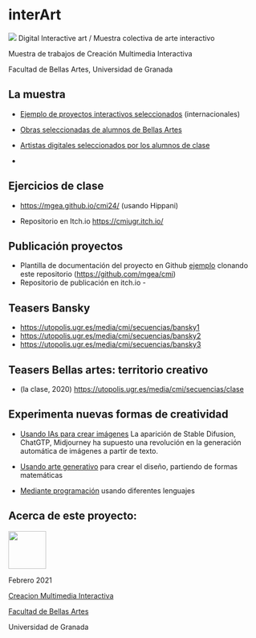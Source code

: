 # interArt

![](./banner_cmi2.png)
Digital Interactive art / Muestra colectiva de arte interactivo 

Muestra de trabajos de Creación Multimedia Interactiva 

Facultad de Bellas Artes, Universidad de Granada

## La muestra
- [Ejemplo de proyectos interactivos seleccionados](./2023/ejemplos.md) (internacionales)
- [Obras seleccionadas de alumnos de Bellas Artes](portfolio-cmi/README.md) 
- [Artistas digitales seleccionados por los alumnos de clase](./artistas/readme.md)


- 



## Ejercicios de clase 

*  https://mgea.github.io/cmi24/  (usando Hippani)

* Repositorio en Itch.io https://cmiugr.itch.io/



## Publicación proyectos

* Plantilla de documentación del proyecto en Github [ejemplo](http://mgea.github.io/cmi) clonando este repositorio (https://github.com/mgea/cmi) 
* Repositorio de publicación en itch.io - 



## Teasers Bansky

- https://utopolis.ugr.es/media/cmi/secuencias/bansky1
- https://utopolis.ugr.es/media/cmi/secuencias/bansky2
- https://utopolis.ugr.es/media/cmi/secuencias/bansky3


## Teasers Bellas artes: territorio creativo 

- (la clase, 2020) https://utopolis.ugr.es/media/cmi/secuencias/clase


## Experimenta nuevas formas de creatividad

- [Usando IAs para crear imágenes](https://github.com/mgea/interart/blob/master/experiment_IA/readme.md) La aparición de Stable Difusion, ChatGTP, Midjourney ha supuesto una revolución en la generación automática de imágenes a partir de texto.  

- [Usando arte generativo](https://github.com/mgea/interart/tree/master/generativeart/readme.md) para crear el diseño, partiendo de formas matemáticas

- [Mediante programación](https://github.com/mgea/interart/tree/master/programming/readme.md) usando diferentes lenguajes


## Acerca de este proyecto:

<img src="https://mirrors.creativecommons.org/presskit/buttons/88x31/png/by-nc-sa.png"  width="75" > 

Febrero 2021 

[Creacion Multimedia Interactiva](http://utopolis.ugr.es/cmi)

[Facultad de Bellas Artes](http://bellasartes.ugr.es)

Universidad de Granada

